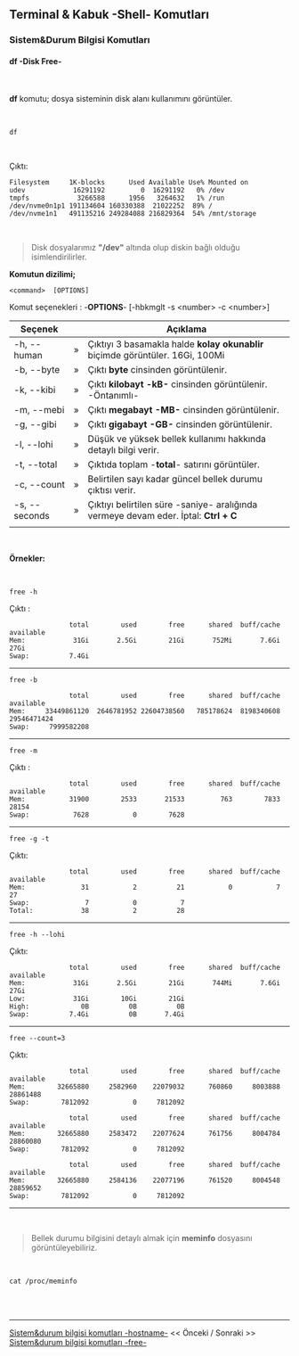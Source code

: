 ## **Terminal & Kabuk -Shell- Komutları**

### Sistem&Durum Bilgisi Komutları 

#### **df -D**isk **F**ree- 


</br>

**df** komutu; dosya sisteminin disk alanı kullanımını görüntüler.

</br>



``` {.sh}
df
```

<br>

Çıktı:

``` {echo}
Filesystem     1K-blocks      Used Available Use% Mounted on
udev            16291192         0  16291192   0% /dev
tmpfs            3266588      1956   3264632   1% /run
/dev/nvme0n1p1 191134604 160330388  21022252  89% /
/dev/nvme1n1   491135216 249284088 216829364  54% /mnt/storage
```

</br>

>Disk dosyalarımız **"/dev"** altında olup diskin bağlı olduğu  isimlendirilirler. 

**Komutun dizilimi;**

```
<command>  [OPTIONS] 
```

Komut seçenekleri : -**OPTIONS**- [-hbkmglt -s \<number> -c \<number>]

| Seçenek | | Açıklama |
|--|:--:|--|
| -h, --human | » | Çıktıyı 3 basamakla halde **kolay okunablir** biçimde görüntüler. 16Gi, 100Mi  |
| -b, --byte | » | Çıktı **byte** cinsinden görüntülenir. |
| -k, --kibi | » | Çıktı **kilobayt -kB-** cinsinden görüntülenir. -Öntanımlı- |
| -m, --mebi | » | Çıktı **megabayt -MB-** cinsinden görüntülenir. | 
| -g, --gibi | » | Çıktı **gigabayt -GB-** cinsinden görüntülenir. |
| -l, --lohi | » | Düşük ve yüksek bellek kullanımı hakkında detaylı bilgi verir. |
| -t, --total | » | Çıktıda toplam -**total**- satırını görüntüler. |
| -c, --count | » | Belirtilen sayı kadar güncel bellek durumu çıktısı verir. |
| -s, --seconds | » | Çıktıyı belirtilen süre -saniye- aralığında vermeye devam eder. İptal: **Ctrl + C** |
|||

</br>

**Örnekler:**

</br>


 ``` {.sh}
free -h
```

Çıktı :

``` {echo}
               total        used        free      shared  buff/cache   available
Mem:            31Gi       2.5Gi        21Gi       752Mi       7.6Gi        27Gi
Swap:          7.4Gi
```


---

 ``` {.sh}
free -b
```

``` {echo}
               total        used        free      shared  buff/cache   available
Mem:     33449861120  2646781952 22604738560   785178624  8198340608 29546471424
Swap:     7999582208  
```

---




 ``` {.sh}
free -m
```

Çıktı :

``` {echo}
               total        used        free      shared  buff/cache   available
Mem:           31900        2533       21533         763        7833       28154
Swap:           7628           0        7628
```
---

 ``` {.sh}
free -g -t
```

Çıktı:

```
               total        used        free      shared  buff/cache   available
Mem:              31           2          21           0           7          27
Swap:              7           0           7
Total:            38           2          28
```



---
 ``` {.sh}
free -h --lohi
```
Çıktı:

``` {echo}
               total        used        free      shared  buff/cache   available
Mem:            31Gi       2.5Gi        21Gi       744Mi       7.6Gi        27Gi
Low:            31Gi        10Gi        21Gi
High:             0B          0B          0B
Swap:          7.4Gi          0B       7.4Gi
```

---

 ``` {.sh}
free --count=3
```

Çıktı:

``` {echo}
               total        used        free      shared  buff/cache   available
Mem:        32665880     2582960    22079032      760860     8003888    28861488
Swap:        7812092           0     7812092

               total        used        free      shared  buff/cache   available
Mem:        32665880     2583472    22077624      761756     8004784    28860080
Swap:        7812092           0     7812092

               total        used        free      shared  buff/cache   available
Mem:        32665880     2584136    22077196      761520     8004548    28859652
Swap:        7812092           0     7812092
```

---

</br>

>Bellek durumu bilgisini detaylı almak için **meminfo** dosyasını görüntüleyebiliriz.

</br>

``` {.sh}
cat /proc/meminfo
```


</br>



</br>

---

 [Sistem&durum bilgisi komutları -hostname-](./tr_komutlar-sistem-durum-bilgisi-komutlari-hostname-.md) << Önceki / Sonraki >> [Sistem&durum bilgisi komutları -free-](./tr_komutlar-sistem-komutlari-free-.md)

